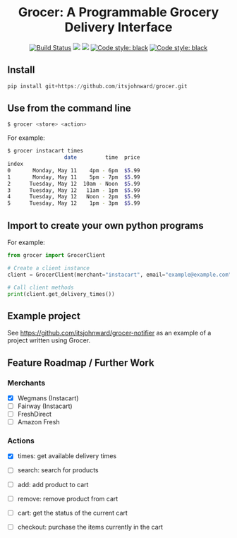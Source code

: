 <h1 style="text-align: center">Grocer: A Programmable Grocery Delivery Interface</h1>
<p align="center">
<a href="https://travis-ci.com/itsjohnward/grocer"><img alt="Build Status" src="https://travis-ci.com/itsjohnward/grocer.svg?branch=master"></a>
<a href="https://codeclimate.com/github/itsjohnward/grocer/maintainability"><img src="https://api.codeclimate.com/v1/badges/44e9c2a633eb3c569c49/maintainability" /></a>
<a href="https://codeclimate.com/github/itsjohnward/grocer/test_coverage"><img src="https://api.codeclimate.com/v1/badges/44e9c2a633eb3c569c49/test_coverage" /></a>
<a href="https://github.com/psf/black"><img alt="Code style: black" src="https://img.shields.io/badge/code%20style-black-000000.svg"></a>
<a href="https://github.com/itsjohnward/grocer/releases"><img alt="Code style: black" src="https://img.shields.io/github/v/release/itsjohnward/grocer"></a>
</p>

## Install

```py
pip install git+https://github.com/itsjohnward/grocer.git
```

## Use from the command line

```sh
$ grocer <store> <action>
```

For example:

```sh
$ grocer instacart times
                  date         time  price
index                                     
0       Monday, May 11    4pm - 6pm  $5.99
1       Monday, May 11    5pm - 7pm  $5.99
2      Tuesday, May 12  10am - Noon  $5.99
3      Tuesday, May 12   11am - 1pm  $5.99
4      Tuesday, May 12   Noon - 2pm  $5.99
5      Tuesday, May 12    1pm - 3pm  $5.99
```

## Import to create your own python programs

For example:

```py
from grocer import GrocerClient

# Create a client instance
client = GrocerClient(merchant="instacart", email="example@example.com", password="password")

# Call client methods
print(client.get_delivery_times())
```

## Example project

See <https://github.com/itsjohnward/grocer-notifier> as an example of a project written using Grocer.

## Feature Roadmap / Further Work

### Merchants

- [x] Wegmans (Instacart)
- [ ] Fairway (Instacart)
- [ ] FreshDirect
- [ ] Amazon Fresh

### Actions

- [x] times: get available delivery times
- [ ] search: search for products
- [ ] add: add product to cart
- [ ] remove: remove product from cart
- [ ] cart: get the status of the current cart
- [ ] checkout: purchase the items currently in the cart

